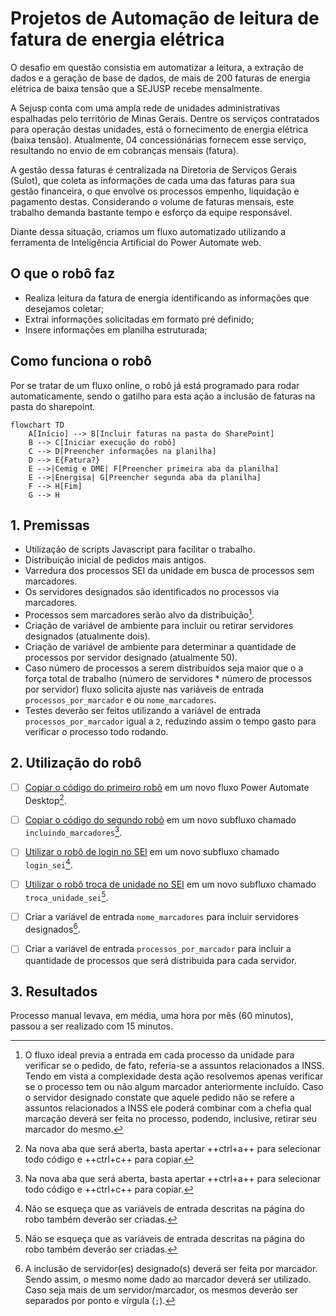 # Projetos de Automação de leitura de fatura de energia elétrica


O desafio em questão consistia em automatizar a leitura, a extração de dados e a geração de base de dados, de mais de 200 faturas de energia elétrica de baixa tensão que a SEJUSP recebe mensalmente.

<!-- more -->
A Sejusp conta com uma ampla rede de unidades administrativas espalhadas pelo território de Minas Gerais. Dentre os serviços contratados para operação destas unidades, está o fornecimento de energia elétrica (baixa tensão). Atualmente, 04 concessiónárias fornecem esse serviço, resultando no envio de em cobranças mensais (fatura).

A gestão dessa faturas é centralizada na Diretoria de Serviços Gerais (Sulot), que coleta as informações de cada uma das faturas para sua gestão financeira, o que envolve os processos empenho, liquidação e pagamento destas. Considerando o volume de faturas mensais, este trabalho demanda bastante tempo e esforço da equipe responsável.

Diante dessa situação, criamos um fluxo automatizado utilizando a ferramenta de Inteligência Artificial do Power Automate web.

## O que o robô faz
 - Realiza leitura da fatura de energia identificando as informações que desejamos coletar;
 - Extrai informações solicitadas em formato pré definido; 
 - Insere informações em planilha estruturada;

## Como funciona o robô
Por se tratar de um fluxo online, o robô já está programado para rodar automaticamente, sendo o gatilho para esta ação a inclusão de faturas na pasta do sharepoint.

```mermaid
flowchart TD
    A[Início] --> B[Incluir faturas na pasta do SharePoint]
    B --> C[Iniciar execução do robô]
    C --> D[Preencher informações na planilha]
    D --> E{Fatura?}
    E -->|Cemig e DME| F[Preencher primeira aba da planilha]
    E -->|Energisa| G[Preencher segunda aba da planilha]
    F --> H[Fim]
    G --> H
```


## 1. Premissas

- Utilização de scripts Javascript para facilitar o trabalho.
- Distribuição inicial de pedidos mais antigos.
- Varredura dos processos SEI da unidade em busca de processos sem marcadores.
- Os servidores designados são identificados no processos via marcadores.
- Processos sem marcadores serão alvo da distribuição[^1].
- Criação de variável de ambiente para incluir ou retirar servidores designados (atualmente dois).
- Criação de variável de ambiente para determinar a quantidade de processos por servidor designado (atualmente 50).
- Caso número de processos a serem distribuídos seja maior que o a força total de trabalho (número de servidores * número de processos por servidor) fluxo solicita ajuste nas variáveis de entrada `processos_por_marcador` e ou `nome_marcadores`.
- Testes deverão ser feitos utilizando a variável de entrada `processos_por_marcador` igual a `2`, reduzindo assim o tempo gasto para verificar o processo todo rodando.



## 2. Utilização do robô

- [ ] [Copiar o código do primeiro robô](https://raw.githubusercontent.com/automatiza-mg/biblioteca-de-robos/main/robos/scap_inclusao_marcadores_main.txt) em um novo fluxo Power Automate Desktop[^2].
- [ ] [Copiar o código do segundo robô](https://raw.githubusercontent.com/automatiza-mg/biblioteca-de-robos/main/robos/scap_inclusao_marcadores_incluindo_marcadores.txt) em um novo subfluxo chamado `incluindo_marcadores`[^2].
- [ ]  [Utilizar o robô de login no SEI](../../../robos/login_sei/index.md#montando-o-seu-robo) em um novo subfluxo chamado `login_sei`[^3].
- [ ]  [Utilizar o robô troca de unidade no SEI](../../../robos/troca_unidade_sei/index.md#montando-o-seu-robo) em um novo subfluxo chamado `troca_unidade_sei`[^3].
- [ ] Criar a variável de entrada `nome_marcadores` para incluir servidores designados[^4].
- [ ] Criar a variável de entrada `processos_por_marcador` para incluir a quantidade de processos que será distribuida para cada servidor.



## 3. Resultados

Processo manual levava, em média, uma hora por mês (60 minutos), passou a ser realizado com 15 minutos.

[^1]: O fluxo ideal previa a entrada em cada processo da unidade para verificar se o pedido, de fato, referia-se a assuntos relacionados a INSS.
Tendo em vista a complexidade desta ação resolvemos apenas verificar se o processo tem ou não algum marcador anteriormente incluído.
Caso o servidor designado constate que aquele pedido não se refere a assuntos relacionados a INSS ele poderá combinar com a chefia qual marcação deverá ser feita no processo, podendo, inclusive, retirar seu marcador do mesmo.
[^2]: Na nova aba que será aberta, basta apertar ++ctrl+a++ para selecionar todo código e ++ctrl+c++ para copiar.
[^3]: Não se esqueça que as variáveis de entrada descritas na página do robo também deverão ser criadas.
[^4]: A inclusão de servidor(es) designado(s) deverá ser feita por marcador. Sendo assim, o mesmo nome dado ao marcador deverá ser utilizado.
Caso seja mais de um servidor/marcador, os mesmos deverão ser separados por ponto e vírgula (`;`).
